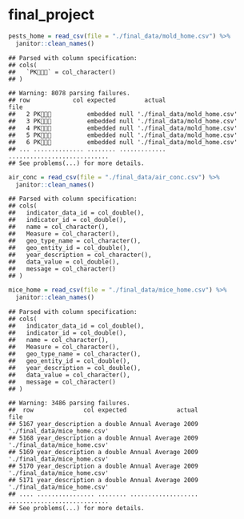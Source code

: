 final\_project
================

``` r
pests_home = read_csv(file = "./final_data/mold_home.csv") %>%
  janitor::clean_names()
```

    ## Parsed with column specification:
    ## cols(
    ##   `PK` = col_character()
    ## )

    ## Warning: 8078 parsing failures.
    ## row            col expected        actual                         file
    ##   2 PK          embedded null './final_data/mold_home.csv'
    ##   3 PK          embedded null './final_data/mold_home.csv'
    ##   4 PK          embedded null './final_data/mold_home.csv'
    ##   5 PK          embedded null './final_data/mold_home.csv'
    ##   6 PK          embedded null './final_data/mold_home.csv'
    ## ... .............. ........ ............. ............................
    ## See problems(...) for more details.

``` r
air_conc = read_csv(file = "./final_data/air_conc.csv") %>%
  janitor::clean_names()
```

    ## Parsed with column specification:
    ## cols(
    ##   indicator_data_id = col_double(),
    ##   indicator_id = col_double(),
    ##   name = col_character(),
    ##   Measure = col_character(),
    ##   geo_type_name = col_character(),
    ##   geo_entity_id = col_double(),
    ##   year_description = col_character(),
    ##   data_value = col_double(),
    ##   message = col_character()
    ## )

``` r
mice_home = read_csv(file = "./final_data/mice_home.csv") %>%
  janitor::clean_names()
```

    ## Parsed with column specification:
    ## cols(
    ##   indicator_data_id = col_double(),
    ##   indicator_id = col_double(),
    ##   name = col_character(),
    ##   Measure = col_character(),
    ##   geo_type_name = col_character(),
    ##   geo_entity_id = col_double(),
    ##   year_description = col_double(),
    ##   data_value = col_character(),
    ##   message = col_character()
    ## )

    ## Warning: 3486 parsing failures.
    ##  row              col expected              actual                         file
    ## 5167 year_description a double Annual Average 2009 './final_data/mice_home.csv'
    ## 5168 year_description a double Annual Average 2009 './final_data/mice_home.csv'
    ## 5169 year_description a double Annual Average 2009 './final_data/mice_home.csv'
    ## 5170 year_description a double Annual Average 2009 './final_data/mice_home.csv'
    ## 5171 year_description a double Annual Average 2009 './final_data/mice_home.csv'
    ## .... ................ ........ ................... ............................
    ## See problems(...) for more details.
